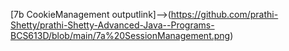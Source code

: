 [7b CookieManagement outputlink]-->(https://github.com/prathi-Shetty/prathi-Shetty-Advanced-Java--Programs-BCS613D/blob/main/7a%20SessionManagement.png)
